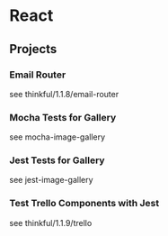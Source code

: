 # React

## Projects

### Email Router

see thinkful/1.1.8/email-router

### Mocha Tests for Gallery

see mocha-image-gallery


### Jest Tests for Gallery

see jest-image-gallery

### Test Trello Components with Jest

see thinkful/1.1.9/trello
